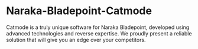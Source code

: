 # Naraka-Bladepoint-Catmode
Catmode is a truly unique software for Naraka Bladepoint, developed using advanced technologies and reverse expertise. We proudly present a reliable solution that will give you an edge over your competitors.
